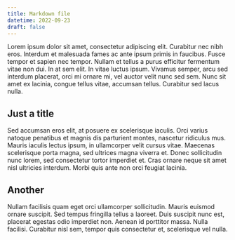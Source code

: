 ```yaml
---
title: Markdown file
datetime: 2022-09-23
draft: false
---
```


Lorem ipsum dolor sit amet, consectetur adipiscing elit. Curabitur nec nibh eros. Interdum et malesuada fames ac ante ipsum primis in faucibus. Fusce tempor et sapien nec tempor. Nullam et tellus a purus efficitur fermentum vitae non dui. In at sem elit. In vitae luctus ipsum. Vivamus semper, arcu sed interdum placerat, orci mi ornare mi, vel auctor velit nunc sed sem. Nunc sit amet ex lacinia, congue tellus vitae, accumsan tellus. Curabitur sed lacus nulla.

## Just a title

Sed accumsan eros elit, at posuere ex scelerisque iaculis. Orci varius natoque penatibus et magnis dis parturient montes, nascetur ridiculus mus. Mauris iaculis lectus ipsum, in ullamcorper velit cursus vitae. Maecenas scelerisque porta magna, sed ultrices magna viverra et. Donec sollicitudin nunc lorem, sed consectetur tortor imperdiet et. Cras ornare neque sit amet nisl ultricies interdum. Morbi quis ante non orci feugiat lacinia.

## Another

Nullam facilisis quam eget orci ullamcorper sollicitudin. Mauris euismod ornare suscipit. Sed tempus fringilla tellus a laoreet. Duis suscipit nunc est, placerat egestas odio imperdiet non. Aenean id porttitor massa. Nulla facilisi. Curabitur nisl sem, tempor quis consectetur et, scelerisque vel nulla.